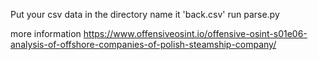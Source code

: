 Put your csv data in the directory
name it 'back.csv'
run parse.py

more information https://www.offensiveosint.io/offensive-osint-s01e06-analysis-of-offshore-companies-of-polish-steamship-company/
